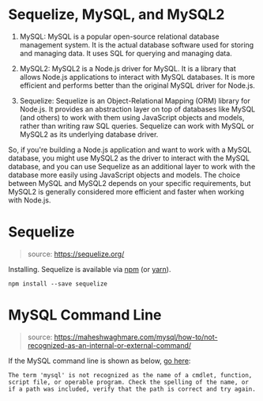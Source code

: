 # Sequelize, MySQL, and MySQL2

1. MySQL: MySQL is a popular open-source relational database management system. It is the actual database software used for storing and managing data. It uses SQL for querying and managing data.

2. MySQL2: MySQL2 is a Node.js driver for MySQL. It is a library that allows Node.js applications to interact with MySQL databases. It is more efficient and performs better than the original MySQL driver for Node.js.

3. Sequelize: Sequelize is an Object-Relational Mapping (ORM) library for Node.js. It provides an abstraction layer on top of databases like MySQL (and others) to work with them using JavaScript objects and models, rather than writing raw SQL queries. Sequelize can work with MySQL or MySQL2 as its underlying database driver.

So, if you're building a Node.js application and want to work with a MySQL database, you might use MySQL2 as the driver to interact with the MySQL database, and you can use Sequelize as an additional layer to work with the database more easily using JavaScript objects and models. The choice between MySQL and MySQL2 depends on your specific requirements, but MySQL2 is generally considered more efficient and faster when working with Node.js.

# Sequelize

> source: https://sequelize.org/

Installing. Sequelize is available via [npm](https://www.npmjs.com/package/sequelize) (or [yarn](https://yarnpkg.com/package/sequelize)).

`npm install --save sequelize`

# MySQL Command Line

> source: https://maheshwaghmare.com/mysql/how-to/not-recognized-as-an-internal-or-external-command/

If the MySQL command line is shown as below, [go here](https://maheshwaghmare.com/mysql/how-to/not-recognized-as-an-internal-or-external-command/):

```shell
The term 'mysql' is not recognized as the name of a cmdlet, function, script file, or operable program. Check the spelling of the name, or if a path was included, verify that the path is correct and try again.
```